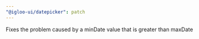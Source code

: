 ```yaml
---
"@igloo-ui/datepicker": patch
---
```


Fixes the problem caused by a minDate value that is greater than maxDate
